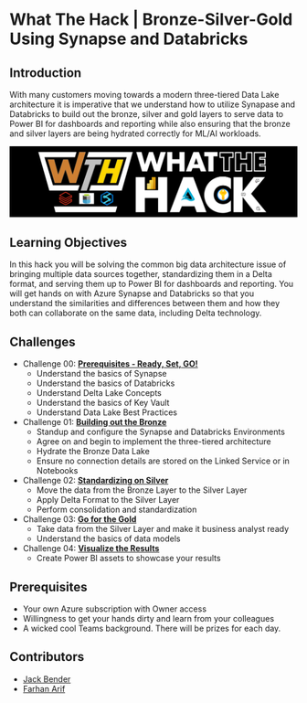 # What The Hack | Bronze-Silver-Gold Using Synapse and Databricks

## Introduction

With many customers moving towards a modern three-tiered Data Lake architecture it is imperative that we understand how to utilize Synapase and Databricks to build out the bronze, silver and gold layers to serve data to Power BI for dashboards and reporting while also ensuring that the bronze and silver layers are being hydrated correctly for ML/AI workloads.

![picture alt](img/WTH.png)

## Learning Objectives

In this hack you will be solving the common big data architecture issue of bringing multiple data sources together, standardizing them in a Delta format, and serving them up to Power BI for dashboards and reporting.  You will get hands on with Azure Synapse and Databricks so that you understand the similarities and differences between them and how they both can collaborate on the same data, including Delta technology.

## Challenges

- Challenge 00: **[Prerequisites - Ready, Set, GO!](Student/Challenge-00.md)**
	 - Understand the basics of Synapse
	 - Understand the basics of Databricks
	 - Understand Delta Lake Concepts
	 - Understand the basics of Key Vault
	 - Understand Data Lake Best Practices
- Challenge 01: **[Building out the Bronze](Student/Challenge-01.md)**
	 - Standup and configure the Synapse and Databricks Environments
	 - Agree on and begin to implement the three-tiered architecture 
	 - Hydrate the Bronze Data Lake
	 - Ensure no connection details are stored on the Linked Service or in Notebooks
- Challenge 02: **[Standardizing on Silver](Student/Challenge-02.md)**
	 - Move the data from the Bronze Layer to the Silver Layer 
	 - Apply Delta Format to the Silver Layer
	 - Perform consolidation and standardization
- Challenge 03: **[Go for the Gold](Student/Challenge-03.md)**
	 - Take data from the Silver Layer and make it business analyst ready
	 - Understand the basics of data models
- Challenge 04: **[Visualize the Results](Student/Challenge-04.md)**
	 - Create Power BI assets to showcase your results

## Prerequisites

- Your own Azure subscription with Owner access
- Willingness to get your hands dirty and learn from your colleagues
- A wicked cool Teams background.  There will be prizes for each day.

## Contributors

- [Jack Bender](https://www.linkedin.com/in/jack-bender/)
- [Farhan Arif](https://www.linkedin.com/in/frhnarif/)
